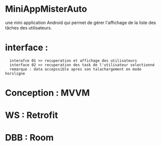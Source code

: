 # MiniAppMisterAuto
une mini application Android qui permet de gérer l'affichage de la liste des tâches des utilisateurs.
# interface : 
      interafce 01 >> recuperation et affichage des utilisateurs 
      interface 02 >> recuperation des task de l'utilisateur selectionné 
      remarque : data accepssible apres son talachargement en mode horsligne 
# Conception : MVVM 
# WS : Retrofit 
# DBB : Room 

